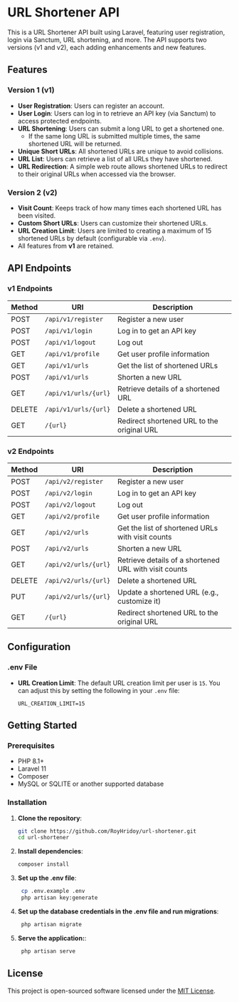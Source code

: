 # URL Shortener API

This is a URL Shortener API built using Laravel, featuring user registration, login via Sanctum, URL shortening, and more. The API supports two versions (v1 and v2), each adding enhancements and new features.

## Features

### Version 1 (v1)

- **User Registration**: Users can register an account.
- **User Login**: Users can log in to retrieve an API key (via Sanctum) to access protected endpoints.
- **URL Shortening**: Users can submit a long URL to get a shortened one.
  - If the same long URL is submitted multiple times, the same shortened URL will be returned.
- **Unique Short URLs**: All shortened URLs are unique to avoid collisions.
- **URL List**: Users can retrieve a list of all URLs they have shortened.
- **URL Redirection**: A simple web route allows shortened URLs to redirect to their original URLs when accessed via the browser.

### Version 2 (v2)

- **Visit Count**: Keeps track of how many times each shortened URL has been visited.
- **Custom Short URLs**: Users can customize their shortened URLs.
- **URL Creation Limit**: Users are limited to creating a maximum of 15 shortened URLs by default (configurable via `.env`).
- All features from **v1** are retained.

## API Endpoints

### v1 Endpoints

| Method | URI                          | Description                                 |
|--------|------------------------------|---------------------------------------------|
| POST   | `/api/v1/register`            | Register a new user                        |
| POST   | `/api/v1/login`               | Log in to get an API key                   |
| POST   | `/api/v1/logout`              | Log out                                    |
| GET    | `/api/v1/profile`             | Get user profile information               |
| GET    | `/api/v1/urls`                | Get the list of shortened URLs             |
| POST   | `/api/v1/urls`                | Shorten a new URL                          |
| GET    | `/api/v1/urls/{url}`          | Retrieve details of a shortened URL        |
| DELETE | `/api/v1/urls/{url}`          | Delete a shortened URL                     |
| GET    | `/{url}`                      | Redirect shortened URL to the original URL |

### v2 Endpoints

| Method  | URI                          | Description                                 |
|---------|------------------------------|---------------------------------------------|
| POST    | `/api/v2/register`            | Register a new user                        |
| POST    | `/api/v2/login`               | Log in to get an API key                   |
| POST    | `/api/v2/logout`              | Log out                                    |
| GET     | `/api/v2/profile`             | Get user profile information               |
| GET     | `/api/v2/urls`                | Get the list of shortened URLs with visit counts |
| POST    | `/api/v2/urls`                | Shorten a new URL                           |
| GET     | `/api/v2/urls/{url}`          | Retrieve details of a shortened URL with visit counts |
| DELETE  | `/api/v2/urls/{url}`          | Delete a shortened URL                     |
| PUT   | `/api/v2/urls/{url}`            | Update a shortened URL (e.g., customize it)|
| GET     | `/{url}`                      | Redirect shortened URL to the original URL |

## Configuration

### .env File

- **URL Creation Limit**: The default URL creation limit per user is `15`. You can adjust this by setting the following in your `.env` file:

  ```env
  URL_CREATION_LIMIT=15
## Getting Started

### Prerequisites

- PHP 8.1+
- Laravel 11
- Composer
- MySQL or SQLITE or another supported database

### Installation

1. **Clone the repository**:

   ```bash
   git clone https://github.com/RoyHridoy/url-shortener.git
   cd url-shortener
2. **Install dependencies**:

   ```bash
   composer install
3. **Set up the .env file**:

   ```bash
    cp .env.example .env
    php artisan key:generate
4. **Set up the database credentials in the .env file and run migrations**:
   ```bash
    php artisan migrate
5. **Serve the application:**:
   ```bash
    php artisan serve
## License

This project is open-sourced software licensed under the [MIT License](https://opensource.org/licenses/MIT).
